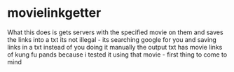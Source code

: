 # movielinkgetter
What this does is gets servers with the specified movie on them and saves the links into a txt
its not illegal - its searching google for you and saving links in a txt instead of you doing it manually
the output txt has movie links of kung fu pands because i tested it using that movie - first thing to come to mind
